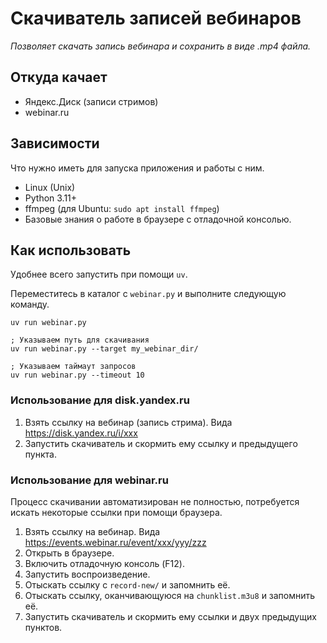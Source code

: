 # Скачиватель записей вебинаров

*Позволяет скачать запись вебинара и сохранить в виде .mp4 файла.*


## Откуда качает

* Яндекс.Диск (записи стримов)
* webinar.ru


## Зависимости

Что нужно иметь для запуска приложения и работы с ним.

* Linux (Unix)
* Python 3.11+
* ffmpeg (для Ubuntu: `sudo apt install ffmpeg`)
* Базовые знания о работе в браузере с отладочной консолью.


## Как использовать

Удобнее всего запустить при помощи `uv`.

Переместитесь в каталог с `webinar.py` и выполните следующую команду. 

```shell
uv run webinar.py

; Указываем путь для скачивания
uv run webinar.py --target my_webinar_dir/

; Указываем таймаут запросов
uv run webinar.py --timeout 10
```


### Использование для disk.yandex.ru

1. Взять ссылку на вебинар (запись стрима). Вида https://disk.yandex.ru/i/xxx
2. Запустить скачиватель и скормить ему ссылку и предыдущего пункта.


### Использование для webinar.ru

Процесс скачивании автоматизирован не полностью, потребуется искать
некоторые ссылки при помощи браузера.

1. Взять ссылку на вебинар. Вида https://events.webinar.ru/event/xxx/yyy/zzz
2. Открыть в браузере.
3. Включить отладочную консоль (F12).
4. Запустить воспроизведение.
5. Отыскать ссылку с `record-new/` и запомнить её.
6. Отыскать ссылку, оканчивающуюся на `chunklist.m3u8` и запомнить её.
7. Запустить скачиватель и скормить ему ссылки и двух предыдущих пунктов.
